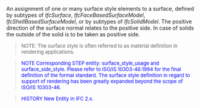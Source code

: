 An assignment of one or many surface style elements to a surface, defined by subtypes of _IfcSurface_, _IfcFaceBasedSurfaceModel_, _IfcShellBasedSurfaceModel_, or by subtypes of _IfcSolidModel_. The positive direction of the surface normal relates to the positive side. In case of solids the outside of the solid is to be taken as positive side.

> <font size="-1">NOTE: The surface style is often referred to as
		material definition in rendering applications.</font>

> <font size="-1" color="#0000FF">NOTE Corresponding STEP entity:
		  surface_style_usage and surface_side_style. Please refer to ISO/IS
		  10303-46:1994 for the final definition of the formal standard. The surface
		  style definition in regard to support of rendering has been greatly expanded
		  beyond the scope of ISO/IS 10303-46.</font>
> 


> <font size="-1" color="#0000FF">HISTORY New Entity in IFC
		2.x.</font>